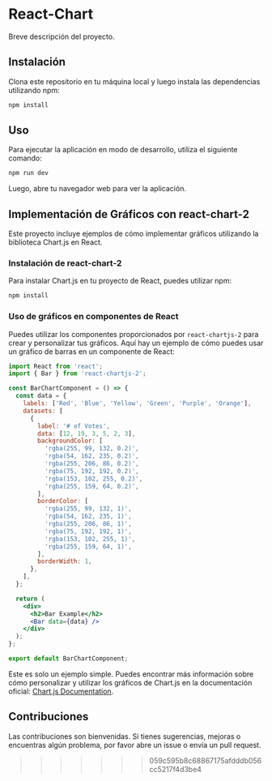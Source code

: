 # React-Chart

Breve descripción del proyecto.

## Instalación

Clona este repositorio en tu máquina local y luego instala las dependencias utilizando npm:

```bash
npm install
```

## Uso

Para ejecutar la aplicación en modo de desarrollo, utiliza el siguiente comando:

```bash
npm run dev
```

Luego, abre tu navegador web para ver la aplicación.

## Implementación de Gráficos con react-chart-2

Este proyecto incluye ejemplos de cómo implementar gráficos utilizando la biblioteca Chart.js en React.

### Instalación de react-chart-2

Para instalar Chart.js en tu proyecto de React, puedes utilizar npm:

```bash
npm install
```

### Uso de gráficos en componentes de React

Puedes utilizar los componentes proporcionados por `react-chartjs-2` para crear y personalizar tus gráficos. Aquí hay un ejemplo de cómo puedes usar un gráfico de barras en un componente de React:

```jsx
import React from 'react';
import { Bar } from 'react-chartjs-2';

const BarChartComponent = () => {
  const data = {
    labels: ['Red', 'Blue', 'Yellow', 'Green', 'Purple', 'Orange'],
    datasets: [
      {
        label: '# of Votes',
        data: [12, 19, 3, 5, 2, 3],
        backgroundColor: [
          'rgba(255, 99, 132, 0.2)',
          'rgba(54, 162, 235, 0.2)',
          'rgba(255, 206, 86, 0.2)',
          'rgba(75, 192, 192, 0.2)',
          'rgba(153, 102, 255, 0.2)',
          'rgba(255, 159, 64, 0.2)',
        ],
        borderColor: [
          'rgba(255, 99, 132, 1)',
          'rgba(54, 162, 235, 1)',
          'rgba(255, 206, 86, 1)',
          'rgba(75, 192, 192, 1)',
          'rgba(153, 102, 255, 1)',
          'rgba(255, 159, 64, 1)',
        ],
        borderWidth: 1,
      },
    ],
  };

  return (
    <div>
      <h2>Bar Example</h2>
      <Bar data={data} />
    </div>
  );
};

export default BarChartComponent;
```

Este es solo un ejemplo simple. Puedes encontrar más información sobre cómo personalizar y utilizar los gráficos de Chart.js en la documentación oficial: [Chart.js Documentation](https://www.chartjs.org/docs/latest/).

## Contribuciones

Las contribuciones son bienvenidas. Si tienes sugerencias, mejoras o encuentras algún problema, por favor abre un issue o envía un pull request.
>>>>>>> 059c595b8c68867175afdddb056cc5217f4d3be4
